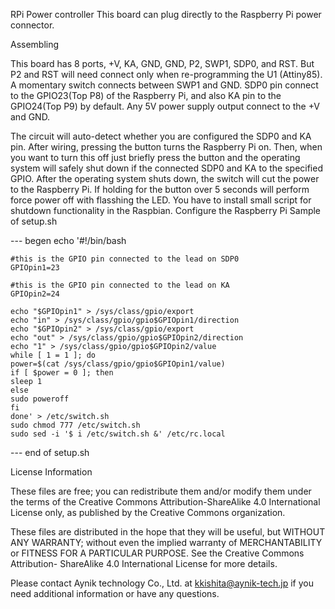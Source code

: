 RPi Power controller
This board can plug directly to the Raspberry Pi power connector.

Assembling

This board has 8 ports, +V, KA, GND, GND, P2, SWP1, SDP0, and RST. 
But P2 and RST will need connect only when re-programming the U1 (Attiny85).
A momentary switch connects between SWP1 and GND.
SDP0 pin connect to the GPIO23(Top P8) of the Raspberry Pi, and also KA pin to the GPIO24(Top P9) by default.
Any 5V power supply output connect to the +V and GND.

The circuit will auto-detect whether you are configured the SDP0 and KA pin.
After wiring, pressing the button turns the Raspberry Pi on. Then, when you want to turn this off just briefly press the button and the operating system will safely shut down if the connected SDP0 and KA to the specified GPIO.
After the operating system shuts down, the switch will cut the power to the Raspberry Pi.
If holding for the button over 5 seconds will perform force power off with flasshing the LED.
You have to install small script for shutdown functionality in the Raspbian.
Configure the Raspberry Pi
Sample of setup.sh

--- begen
    echo '#!/bin/bash
    
    #this is the GPIO pin connected to the lead on SDP0
    GPIOpin1=23
    
    #this is the GPIO pin connected to the lead on KA
    GPIOpin2=24

    echo "$GPIOpin1" > /sys/class/gpio/export
    echo "in" > /sys/class/gpio/gpio$GPIOpin1/direction
    echo "$GPIOpin2" > /sys/class/gpio/export
    echo "out" > /sys/class/gpio/gpio$GPIOpin2/direction
    echo "1" > /sys/class/gpio/gpio$GPIOpin2/value
    while [ 1 = 1 ]; do
    power=$(cat /sys/class/gpio/gpio$GPIOpin1/value)
    if [ $power = 0 ]; then
    sleep 1
    else
    sudo poweroff
    fi
    done' > /etc/switch.sh
    sudo chmod 777 /etc/switch.sh
    sudo sed -i '$ i /etc/switch.sh &' /etc/rc.local
    
--- end of setup.sh

License Information

These files are free; you can redistribute them and/or modify them under the
terms of the Creative Commons Attribution-ShareAlike 4.0 International
License only, as published by the Creative Commons organization.

These files are distributed in the hope that they will be useful, but
WITHOUT ANY WARRANTY; without even the implied warranty of MERCHANTABILITY
or FITNESS FOR A PARTICULAR PURPOSE.  See the Creative Commons Attribution-
ShareAlike 4.0 International License for more details.

Please contact Aynik technology Co., Ltd. at kkishita@aynik-tech.jp if you need additional information or have any questions.
